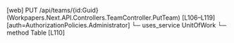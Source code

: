 [web] PUT /api/teams/{id:Guid}  (Workpapers.Next.API.Controllers.TeamController.PutTeam)  [L106–L119] [auth=AuthorizationPolicies.Administrator]
  └─ uses_service UnitOfWork
    └─ method Table [L110]

